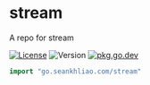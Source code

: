 # stream

A repo for stream

[![License](https://img.shields.io/github/license/seankhliao/stream.svg?style=flat-square)](LICENSE)
![Version](https://img.shields.io/github/v/tag/seankhliao/stream?sort=semver&style=flat-square)
[![pkg.go.dev](http://img.shields.io/badge/godoc-reference-blue.svg?style=flat-square)](https://pkg.go.dev/go.seankhliao.com/stream)

```go
import "go.seankhliao.com/stream"
```

